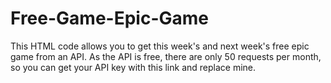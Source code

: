 # Free-Game-Epic-Game
This HTML code allows you to get this week's and next week's free epic game from an API. As the API is free, there are only 50 requests per month, so you can get your API key with this link and replace mine.
